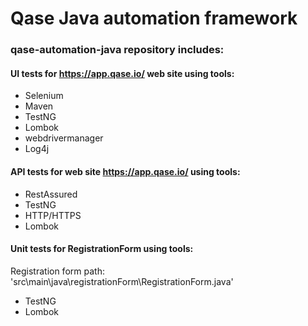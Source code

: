 # Qase Java automation framework

### qase-automation-java repository includes:

#### UI tests for https://app.qase.io/ web site using tools:

- Selenium
- Maven
- TestNG
- Lombok
- webdrivermanager
- Log4j

#### API tests for web site https://app.qase.io/ using tools:

- RestAssured
- TestNG
- HTTP/HTTPS
- Lombok

#### Unit tests for RegistrationForm using tools:
Registration form path: 'src\main\java\registrationForm\RegistrationForm.java'

- TestNG
- Lombok
